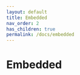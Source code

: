 ```yaml
---
layout: default
title: Embedded
nav_order: 2
has_children: true
permalink: /docs/embedded
---
```


# Embedded
